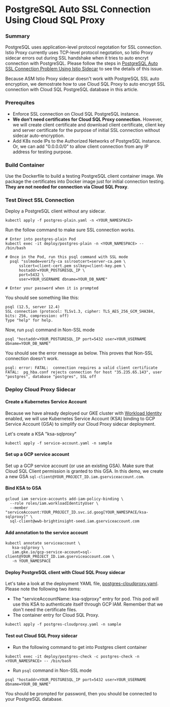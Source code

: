 # PostgreSQL Auto SSL Connection Using Cloud SQL Proxy

### Summary 

PostgreSQL uses application-level protocol negotation for SSL connection. Istio Proxy currently uses TCP-level protocol negotation, so Istio Proxy sidecar errors out during SSL handshake when it tries to auto encryt connection with PostgreSQL. Please follow the steps in [PostgreSQL Auto SSL Connection Problem Using Istio Sidecar](./Istio-Sidecar.md) to see the details of this issue. 

Because ASM Istio Proxy sidecar doesn't work with PostgreSQL SSL auto encryption, we demostrate how to use Cloud SQL Proxy to auto encrypt SSL connection with Cloud SQL PostgreSQL database in this article. 

### Prerequites

* Enforce SSL connection on Cloud SQL PostgreSQL instance.
* **We don't need certificates for Cloud SQL Proxy connection.** However, we will create client certificate and download client certificate, client key and server certificate for the purpose of initial SSL connection without sidecar auto-encryption. 
* Add K8s node IPs to the Authorized Networks of PostgreSQL instance. Or, we can add "0.0.0.0/0" to allow client connection from any IP address for testing purpose. 

### Build Container

Use the Dockerfile to build a testing PostgreSQL client container image. We package the certificates into Docker image just for initial connection testing. **They are not needed for connection via Cloud SQL Proxy**.

### Test Direct SSL Connection

Deploy a PostgreSQL client without any sidecar.

```
kubectl apply -f postgres-plain.yaml -n <YOUR_NAMESPACE>
```

Run the follow command to make sure SSL connection works.
```
# Enter into postgres-plain Pod
kubectl exec -it deploy/postgres-plain -n <YOUR_NAMESPACE> -- /bin/bash

# Once in the Pod, run this psql command with SSL mode
  psql "sslmode=verify-ca sslrootcert=server-ca.pem \
      sslcert=client-cert.pem sslkey=client-key.pem \
      hostaddr=YOUR_POSTGRESQL_IP \
      port=5432 \
      user=YOUR_USERNAME dbname=YOUR_DB_NAME"

# Enter your password when it is prompted
```

You should see something like this:
```
psql (12.5, server 12.4)
SSL connection (protocol: TLSv1.3, cipher: TLS_AES_256_GCM_SHA384, bits: 256, compression: off)
Type "help" for help.
```

Now, run `psql` command in Non-SSL mode
```
psql "hostaddr=YOUR_POSTGRESQL_IP port=5432 user=YOUR_USERNAME dbname=YOUR_DB_NAME"
```

You should see the error message as below. This proves that Non-SSL connection doesn't work.
```
psql: error: FATAL:  connection requires a valid client certificate
FATAL:  pg_hba.conf rejects connection for host "35.235.65.143", user "postgres", database "postgres", SSL off
```

### Deploy Cloud Proxy Sidecar

#### Create a Kubernetes Service Account

Because we have already deployed our GKE cluster with [Workload Identity](https://cloud.google.com/kubernetes-engine/docs/how-to/workload-identity) enabled, we will use Kubernetes Service Account (KSA) binding to GCP Service Account (GSA) to simplify our Cloud Proxy sidecar deployment.

Let's create a KSA "ksa-sqlproxy" 
```
kubectl apply -f service-account.yaml -n sample
```

#### Set up a GCP service account 

Set up a GCP service account (or use an existing GSA). Make sure that Cloud SQL Client permission is granted to this GSA. In this demo, we create a new GSA `sql-client@YOUR_PROJECT_ID.iam.gserviceaccount.com`.

#### Bind KSA to GSA

```
gcloud iam service-accounts add-iam-policy-binding \
  --role roles/iam.workloadIdentityUser \
  --member "serviceAccount:YOUR_PROJECT_ID.svc.id.goog[YOUR_NAMESPACE/ksa-sqlproxy]" \
  sql-client@wwb-brightinsight-seed.iam.gserviceaccount.com
```

#### Add annotation to the service account
```
kubectl annotate serviceaccount \
   ksa-sqlproxy \
   iam.gke.io/gcp-service-account=sql-client@YOUR_PROJECT_ID.iam.gserviceaccount.com \
   -n YOUR_NAMESPACE
```

#### Deploy PostgreSQL client with Cloud SQL Proxy sidecar

Let's take a look at the deployment YAML file, [postgres-cloudproxy.yaml](./postgres-cloudproxy.yaml). Please note the following two items:
* The "serviceAccountName: ksa-sqlproxy" entry for pod. This pod will use this KSA to authenticate itself through GCP IAM. Remember that we don't need the certificate files.  
* The container entry for Cloud SQL Proxy. 

```
kubectl apply -f postgres-cloudproxy.yaml -n sample
```

#### Test out Cloud SQL Proxy sidecar

* Run the following command to get into Postgres client container
```
kubectl exec -it deploy/postgres-check -c postgres-check -n <YOUR_NAMESPACE> -- /bin/bash
```

* Run `psql` command in Non-SSL mode
```
psql "hostaddr=YOUR_POSTGRESQL_IP port=5432 user=YOUR_USERNAME dbname=YOUR_DB_NAME"
```

You should be prompted for password, then you should be connected to your PostgreSQL database.

